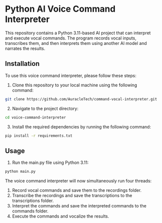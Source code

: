 # Python AI Voice Command Interpreter

This repository contains a Python 3.11-based AI project that can interpret and execute vocal commands. The program records vocal inputs, transcribes them, and then interprets them using another AI model and narrates the results.

## Installation

To use this voice command interpreter, please follow these steps:

1. Clone this repository to your local machine using the following command:

```bash
git clone https://github.com/AuracleTech/command-vocal-interpreter.git
```

2. Navigate to the project directory:

```bash
cd voice-command-interpreter
```

3. Install the required dependencies by running the following command:

```bash
pip install -r requirements.txt
```

## Usage

1. Run the main.py file using Python 3.11:

```bash
python main.py
```

The voice command interpreter will now simultaneously run four threads:

1. Record vocal commands and save them to the recordings folder.
2. Transcribe the recordings and save the transcriptions to the transcriptions folder.
3. Interpret the commands and save the interpreted commands to the commands folder.
4. Execute the commands and vocalize the results.
